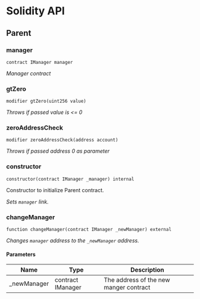 # Solidity API

## Parent

### manager

```solidity
contract IManager manager
```

_Manager contract_

### gtZero

```solidity
modifier gtZero(uint256 value)
```

_Throws if passed value is <= 0_

### zeroAddressCheck

```solidity
modifier zeroAddressCheck(address account)
```

_Throws if passed address 0 as parameter_

### constructor

```solidity
constructor(contract IManager _manager) internal
```

Constructor to initialize Parent contract.

_Sets `manager` link._

### changeManager

```solidity
function changeManager(contract IManager _newManager) external
```

_Changes `manager` address to the `_newManager` address._

#### Parameters

| Name | Type | Description |
| ---- | ---- | ----------- |
| _newManager | contract IManager | The address of the new manger contract |

